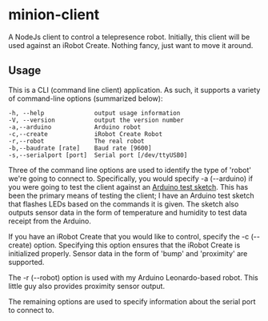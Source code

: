 minion-client
=============

A NodeJs client to control a telepresence robot. Initially, this
client will be used against an iRobot Create. Nothing fancy, just
want to move it around. 

Usage
-----

This is a CLI (command line client) application. As such, it supports
a variety of command-line options (summarized below):

    -h, --help              output usage information
    -V, --version           output the version number
    -a,--arduino            Arduino robot
    -c,--create             iRobot Create Robot
    -r,--robot              The real robot
    -b,--baudrate [rate]    Baud rate [9600]
    -s,--serialport [port]  Serial port [/dev/ttyUSB0]

Three of the command line options are used to identify the type of 'robot'
we're going to connect to. Specifically, you would specify -a (--arduino) if 
you were going to test the client against an [Arduino test sketch](https://github.com/FellowRoboticists/telepsketch). 
This has been the primary means of testing the client; I have an Arduino test sketch that
flashes LEDs based on the commands it is given. The sketch also outputs sensor
data in the form of temperature and humidity to test data receipt from the
Arduino.

If you have an iRobot Create that you would like to control, specify the -c (--create)
option. Specifying this option ensures that the iRobot Create is initialized properly.
Sensor data in the form of 'bump' and 'proximity' are supported.

The -r (--robot) option is used with my Arduino Leonardo-based robot. This little guy
also provides proximity sensor output.

The remaining options are used to specify information about the serial port to connect
to.
